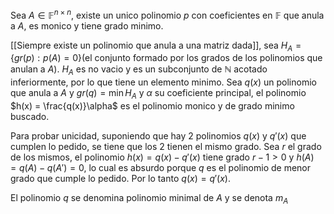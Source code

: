 Sea $A \in \mathbb F^{n\times n}$, existe un unico polinomio $p$ con coeficientes en $\mathbb F$ que anula a $A$, es monico y tiene grado minimo. 

[[Siempre existe un polinomio que anula a una matriz dada]], sea $H_A = \{gr(p) : p(A) = 0\}$(el conjunto formado por los grados de los polinomios que anulan a $A$). $H_A$ es no vacio y es un subconjunto de $\mathbb N$ acotado inferiormente, por lo que tiene un elemento minimo. Sea $q(x)$ un polinomio que anula a $A$ y $gr(q) = \min H_A$ y $\alpha$ su coeficiente principal, el polinomio $h(x) = \frac{q(x)}\alpha$ es el polinomio monico y de grado minimo buscado.

Para probar unicidad, suponiendo que hay 2 polinomios $q(x)$ y $q'(x)$ que cumplen lo pedido, se tiene que los 2 tienen el mismo grado. Sea $r$ el grado de los mismos, el polinomio $h(x)=q(x)-q'(x)$ tiene grado $r-1>0$ y $h(A)=q(A)-q(A') = 0$, lo cual es absurdo porque $q$ es el polinomio de menor grado que cumple lo pedido. Por lo tanto $q(x) = q'(x)$.

El polinomio $q$ se denomina polinomio minimal de $A$ y se denota $m_A$
